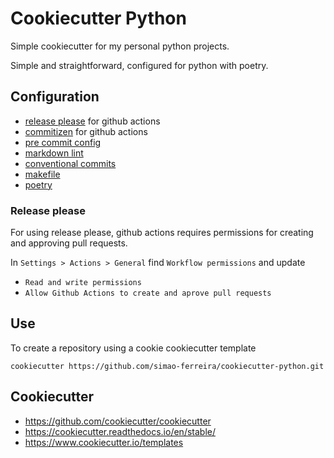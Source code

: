 # Cookiecutter Python

Simple cookiecutter for my personal python projects.

Simple and straightforward, configured for python with poetry.

## Configuration

- [release please](https://github.com/googleapis/release-please) for github actions
- [commitizen](https://commitizen-tools.github.io/commitizen/) for github actions
- [pre commit config](https://github.com/pre-commit/pre-commit)
- [markdown lint](https://github.com/igorshubovych/markdownlint-cli)
- [conventional commits](https://www.conventionalcommits.org/en/v1.0.0/)
- [makefile](https://makefiletutorial.com/)
- [poetry](https://github.com/python-poetry)

### Release please

For using release please, github actions requires permissions for creating and approving pull requests.

In `Settings > Actions > General` find `Workflow permissions` and update

- `Read and write permissions`
- `Allow Github Actions to create and aprove pull requests`

## Use

To create a repository using a cookie cookiecutter template

```shell
cookiecutter https://github.com/simao-ferreira/cookiecutter-python.git
```

## Cookiecutter

- <https://github.com/cookiecutter/cookiecutter>
- <https://cookiecutter.readthedocs.io/en/stable/>
- <https://www.cookiecutter.io/templates>
